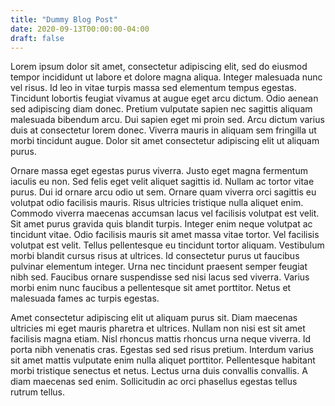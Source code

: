```yaml
---
title: "Dummy Blog Post"
date: 2020-09-13T00:00:00-04:00
draft: false
---
```

Lorem ipsum dolor sit amet, consectetur adipiscing elit, sed do eiusmod tempor incididunt ut labore et dolore magna aliqua. Integer malesuada nunc vel risus. Id leo in vitae turpis massa sed elementum tempus egestas. Tincidunt lobortis feugiat vivamus at augue eget arcu dictum. Odio aenean sed adipiscing diam donec. Pretium vulputate sapien nec sagittis aliquam malesuada bibendum arcu. Dui sapien eget mi proin sed. Arcu dictum varius duis at consectetur lorem donec. Viverra mauris in aliquam sem fringilla ut morbi tincidunt augue. Dolor sit amet consectetur adipiscing elit ut aliquam purus.

Ornare massa eget egestas purus viverra. Justo eget magna fermentum iaculis eu non. Sed felis eget velit aliquet sagittis id. Nullam ac tortor vitae purus. Dui id ornare arcu odio ut sem. Ornare quam viverra orci sagittis eu volutpat odio facilisis mauris. Risus ultricies tristique nulla aliquet enim. Commodo viverra maecenas accumsan lacus vel facilisis volutpat est velit. Sit amet purus gravida quis blandit turpis. Integer enim neque volutpat ac tincidunt vitae. Odio facilisis mauris sit amet massa vitae tortor. Vel facilisis volutpat est velit. Tellus pellentesque eu tincidunt tortor aliquam. Vestibulum morbi blandit cursus risus at ultrices. Id consectetur purus ut faucibus pulvinar elementum integer. Urna nec tincidunt praesent semper feugiat nibh sed. Faucibus ornare suspendisse sed nisi lacus sed viverra. Varius morbi enim nunc faucibus a pellentesque sit amet porttitor. Netus et malesuada fames ac turpis egestas.

Amet consectetur adipiscing elit ut aliquam purus sit. Diam maecenas ultricies mi eget mauris pharetra et ultrices. Nullam non nisi est sit amet facilisis magna etiam. Nisl rhoncus mattis rhoncus urna neque viverra. Id porta nibh venenatis cras. Egestas sed sed risus pretium. Interdum varius sit amet mattis vulputate enim nulla aliquet porttitor. Pellentesque habitant morbi tristique senectus et netus. Lectus urna duis convallis convallis. A diam maecenas sed enim. Sollicitudin ac orci phasellus egestas tellus rutrum tellus.
